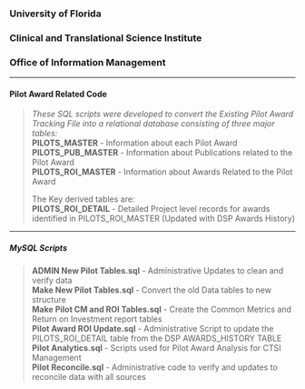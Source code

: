 		
### University of Florida
### Clinical and Translational Science Institute
### Office of Information Management
_ _ _ _ _ _ _ 
#### Pilot Award Related Code
> _These SQL scripts were developed to convert the Existing Pilot Award Tracking File into_
> _a relational database consisting of three major tables:_  
>     **PILOTS_MASTER** - Information about each Pilot Award  
>     **PILOTS_PUB_MASTER** - Information about Publications related to the Pilot Award  
>     **PILOTS_ROI_MASTER** - Information about Awards Related to the Pilot Award  
>    
> The Key derived tables are:  
>     **PILOTS_ROI_DETAIL** - Detailed Project level records for awards identified in PILOTS_ROI_MASTER (Updated with DSP Awards History)  
   
_ _ _ _ _   
##### MySQL Scripts
>   
>  **ADMIN New Pilot Tables.sql** - Administrative Updates to clean and verify data    
>  **Make New Pilot Tables.sql**  - Convert the old Data tables to new structure   
>  **Make Pilot CM and ROI Tables.sql**  -  Create the Common Metrics and Return on Investment report tables   
>  **Pilot Award ROI Update.sql** - Administrative Script to update the PILOTS_ROI_DETAIL table from the DSP AWARDS_HISTORY TABLE   
>  **Pilot Analytics.sql**  -  Scripts used for Pilot Award Analysis for CTSI Management   
>  **Pilot Reconcile.sql** - Administrative code to verify and updates to reconcile data with all sources     	

